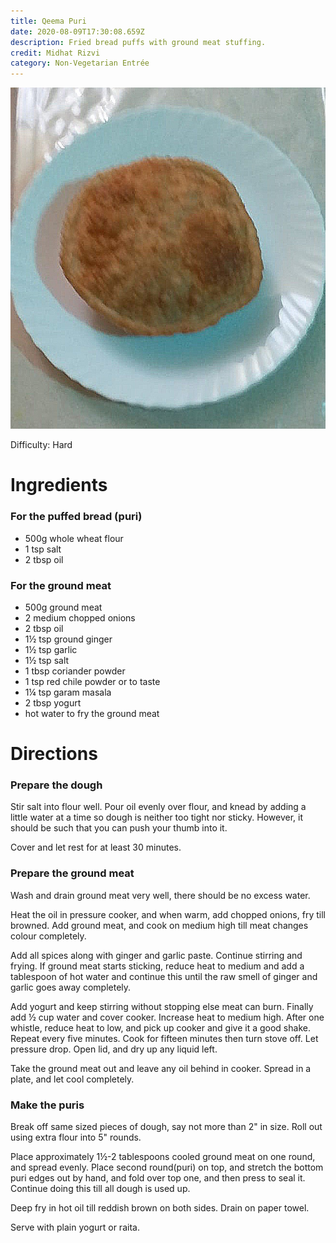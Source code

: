 ```yaml
---
title: Qeema Puri
date: 2020-08-09T17:30:08.659Z
description: Fried bread puffs with ground meat stuffing.
credit: Midhat Rizvi
category: Non-Vegetarian Entrée
---
```

![puri](puri.jpeg)

Difficulty: Hard

# Ingredients

### For the puffed bread (puri)
* 500g whole wheat flour
* 1 tsp salt
* 2 tbsp oil

### For the ground meat
* 500g ground meat
* 2 medium chopped onions
* 2 tbsp oil
* 1½ tsp ground ginger
* 1½ tsp garlic
* 1½ tsp salt
* 1 tbsp coriander powder
* 1 tsp red chile powder or to taste
* 1¼ tsp garam masala
* 2 tbsp yogurt
* hot water to fry the ground meat

# Directions

### Prepare the dough
Stir salt into flour well. Pour oil evenly over flour, and knead by adding a little water at a time so dough is neither too tight nor sticky. However, it should be such that you can push your thumb into it.

Cover and let rest for at least 30 minutes.

### Prepare the ground meat
Wash and drain ground meat very well, there should be no excess water.

Heat the oil in pressure cooker, and when warm, add chopped onions, fry till browned. Add ground meat, and cook on medium high till meat changes colour completely.

Add all spices along with ginger and garlic paste. Continue stirring and frying. If ground meat starts sticking, reduce heat to medium and add a tablespoon of hot water and continue this until the raw smell of ginger and garlic goes away completely.

Add yogurt and keep stirring without stopping else meat can burn. Finally add ½ cup water and cover cooker. Increase heat to medium high. After one whistle, reduce heat to low, and pick up cooker and give it a good shake. Repeat every five minutes. Cook for fifteen minutes then turn stove off. Let pressure drop. Open lid, and dry up any liquid left.

Take the ground meat out and leave any oil behind in cooker. Spread in a plate, and let cool completely.

### Make the puris
Break off same sized pieces of dough, say not more than 2" in size. Roll out using extra flour into 5" rounds.

Place approximately 1½-2 tablespoons cooled ground meat on one round, and spread evenly. Place second round(puri) on top, and stretch the bottom puri edges out by hand, and fold over top one, and then press to seal it. Continue doing this till all dough is used up.

Deep fry in hot oil till reddish brown on both sides. Drain on paper towel.

Serve with plain yogurt or raita.
